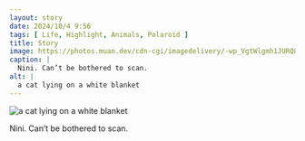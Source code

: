 ```yaml
---
layout: story
date: 2024/10/4 9:56
tags: [ Life, Highlight, Animals, Polaroid ]
title: Story
image: https://photos.muan.dev/cdn-cgi/imagedelivery/-wp_VgtWlgmh1JURQ8t1mg/136415ec-e050-432c-2af0-10f1ae359d00/public
caption: |
  Nini. Can’t be bothered to scan.
alt: |
  a cat lying on a white blanket
---
```


![a cat lying on a white blanket](https://photos.muan.dev/cdn-cgi/imagedelivery/-wp_VgtWlgmh1JURQ8t1mg/136415ec-e050-432c-2af0-10f1ae359d00/public)

Nini. Can’t be bothered to scan.
